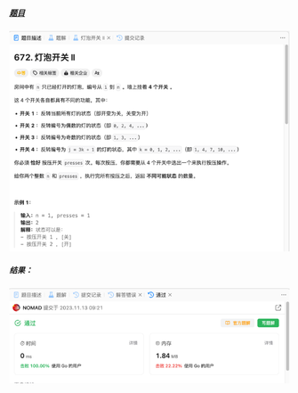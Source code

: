 ##### [题目](https://leetcode.cn/problems/bulb-switcher-ii/description/)
![pic](img.png)
##### 结果：
![pic](result.png)